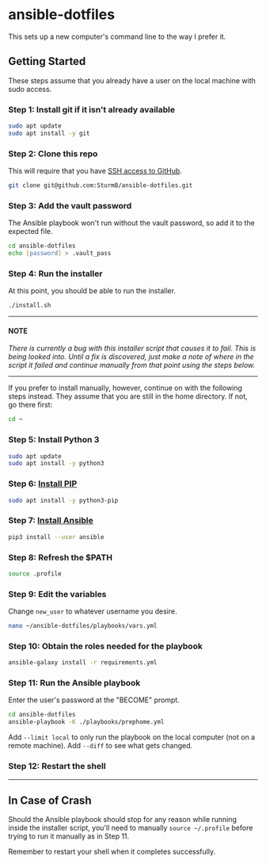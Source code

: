 # ansible-dotfiles

This sets up a new computer's command line to the way I prefer it.

## Getting Started

These steps assume that you already have a user on the local machine with sudo access.

### Step 1: Install git if it isn't already available

```zsh
sudo apt update
sudo apt install -y git
```

### Step 2: Clone this repo

This will require that you have [SSH access to GitHub](https://docs.github.com/en/github/authenticating-to-github/connecting-to-github-with-ssh).

```zsh
git clone git@github.com:SturmB/ansible-dotfiles.git
```

### Step 3: Add the vault password

The Ansible playbook won't run without the vault password, so add it to the expected file.

```zsh
cd ansible-dotfiles
echo [password] > .vault_pass
```

### Step 4: Run the installer

At this point, you should be able to run the installer.

```zsh
./install.sh
```

---

#### **NOTE**

_There is currently a bug with this installer script that causes it to fail. This is being looked into. Until a fix is discovered, just make a note of where in the script it failed and continue manually from that point using the steps below._

---

If you prefer to install manually, however, continue on with the following steps instead. They assume that you are still in the home directory. If not, go there first:

```zsh
cd ~
```

### Step 5: Install Python 3

```zsh
sudo apt update
sudo apt install -y python3
```

### Step 6: [Install PIP](https://docs.ansible.com/ansible/latest/installation_guide/intro_installation.html#installing-ansible-with-pip)

```zsh
sudo apt install -y python3-pip
```

### Step 7: [Install Ansible](https://docs.ansible.com/ansible/latest/installation_guide/intro_installation.html#installing-ansible-with-pip)

```zsh
pip3 install --user ansible
```

### Step 8: Refresh the $PATH

```zsh
source .profile
```

### Step 9: Edit the variables

Change `new_user` to whatever username you desire.

```zsh
nano ~/ansible-dotfiles/playbooks/vars.yml
```

### Step 10: Obtain the roles needed for the playbook

```zsh
ansible-galaxy install -r requirements.yml
```

### Step 11: Run the Ansible playbook

Enter the user's password at the "BECOME" prompt.

```zsh
cd ansible-dotfiles
ansible-playbook -K ./playbooks/prephome.yml
```

Add `--limit local` to only run the playbook on the local computer (not on a remote machine).
Add `--diff` to see what gets changed.

### Step 12: Restart the shell

---

## In Case of Crash

Should the Ansible playbook should stop for any reason while running inside the installer script, you'll need to manually `source ~/.profile` before trying to run it manually as in Step 11.

Remember to restart your shell when it completes successfully.
